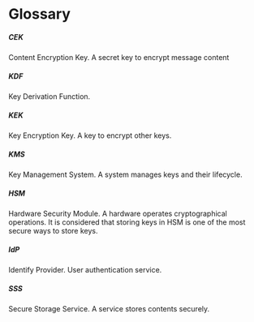 Glossary
========

##### CEK
Content Encryption Key. A secret key to encrypt message content

##### KDF
Key Derivation Function.

##### KEK
Key Encryption Key. A key to encrypt other keys.

##### KMS
Key Management System. A system manages keys and their lifecycle.

##### HSM
Hardware Security Module. A hardware operates cryptographical operations.
It is considered that storing keys in HSM is one of the most secure ways
to store keys.

##### IdP
Identify Provider. User authentication service.

##### SSS
Secure Storage Service. A service stores contents securely.
